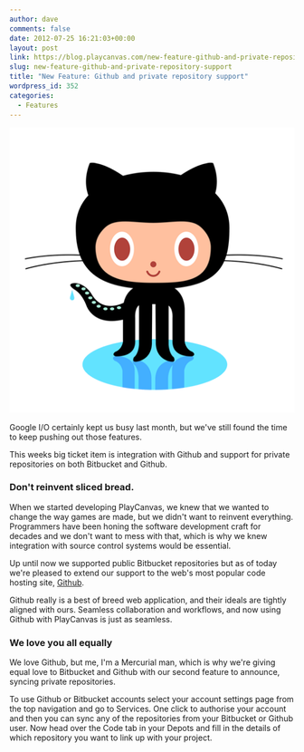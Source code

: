 ```yaml
---
author: dave
comments: false
date: 2012-07-25 16:21:03+00:00
layout: post
link: https://blog.playcanvas.com/new-feature-github-and-private-repository-support/
slug: new-feature-github-and-private-repository-support
title: "New Feature: Github and private repository support"
wordpress_id: 352
categories:
  - Features
---
```


![Github Octocat](https://github.com/github/media/raw/master/octocats/octocat.png)

Google I/O certainly kept us busy last month, but we've still found the time to keep pushing out those features.

This weeks big ticket item is integration with Github and support for private repositories on both Bitbucket and Github.

### Don't reinvent sliced bread.

When we started developing PlayCanvas, we knew that we wanted to change the way games are made, but we didn't want to reinvent everything. Programmers have been honing the software development craft for decades and we don't want to mess with that, which is why we knew integration with source control systems would be essential.

Up until now we supported public Bitbucket repositories but as of today we're pleased to extend our support to the web's most popular code hosting site, [Github](http://github.com).

Github really is a best of breed web application, and their ideals are tightly aligned with ours. Seamless collaboration and workflows, and now using Github with PlayCanvas is just as seamless.

### We love you all equally

We love Github, but me, I'm a Mercurial man, which is why we're giving equal love to Bitbucket and Github with our second feature to announce, syncing private repositories.

To use Github or Bitbucket accounts select your account settings page from the top navigation and go to Services. One click to authorise your account and then you can sync any of the repositories from your Bitbucket or Github user. Now head over the Code tab in your Depots and fill in the details of which repository you want to link up with your project.
